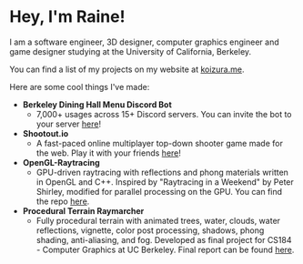 # Hey, I'm Raine!

I am a software engineer, 3D designer, computer graphics engineer and game designer studying at the University of California, Berkeley.

You can find a list of my projects on my website at [koizura.me](https://www.koizura.me/).

Here are some cool things I've made:
- **Berkeley Dining Hall Menu Discord Bot**
  - 7,000+ usages across 15+ Discord servers. You can invite the bot to your server [here](https://discord.com/oauth2/authorize?client_id=911100218680934451&permissions=0&scope=bot%20applications.commands)!
- **Shootout.io**
  - A fast-paced online multiplayer top-down shooter game made for the web. Play it with your friends [here](https://www.koizura.me/shootout.html)!
- **OpenGL-Raytracing**
  - GPU-driven raytracing with reflections and phong materials written in OpenGL and C++. Inspired by "Raytracing in a Weekend" by Peter Shirley, modified for parallel processing on the GPU. You can find the repo [here](https://github.com/koizura/OpenGL-Raytracing).
- **Procedural Terrain Raymarcher**
  - Fully procedural terrain with animated trees, water, clouds, water reflections, vignette, color post processing, shadows, phong shading, anti-aliasing, and fog. Developed as final project for CS184 - Computer Graphics at UC Berkeley. Final report can be found [here](https://sites.google.com/berkeley.edu/terraingenraymarcher/final-report).
